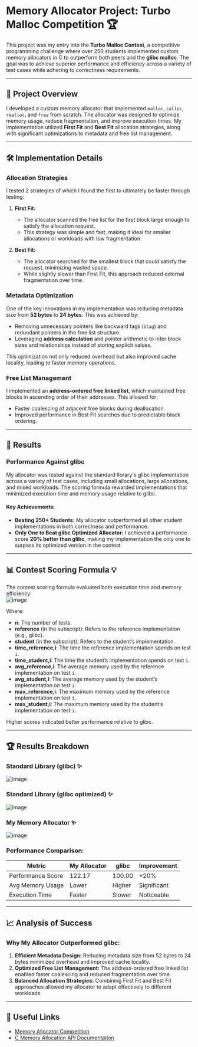 # Memory Allocator Project: Turbo Malloc Competition 🏆  

This project was my entry into the **Turbo Malloc Contest**, a competitive programming challenge where over 250 students implemented custom memory allocators in C to outperform both peers and the **glibc malloc**. The goal was to achieve superior performance and efficiency across a variety of test cases while adhering to correctness requirements.

---

## 🚀 Project Overview  

I developed a custom memory allocator that implemented `malloc`, `calloc`, `realloc`, and `free` from scratch. The allocator was designed to optimize memory usage, reduce fragmentation, and improve execution times. My implementation utilized **First Fit** and **Best Fit** allocation strategies, along with significant optimizations to metadata and free list management.

---

## 🛠️ Implementation Details  

### Allocation Strategies
I tested 2 strategies of which I found the first to ultimately be faster through testing:

1. **First Fit:**  
   - The allocator scanned the free list for the first block large enough to satisfy the allocation request.  
   - This strategy was simple and fast, making it ideal for smaller allocations or workloads with low fragmentation.  

2. **Best Fit:**  
   - The allocator searched for the smallest block that could satisfy the request, minimizing wasted space.  
   - While slightly slower than First Fit, this approach reduced external fragmentation over time.  

### Metadata Optimization  
One of the key innovations in my implementation was reducing metadata size from **52 bytes** to **24 bytes**. This was achieved by:  
- Removing unnecessary pointers like backward tags (`btag`) and redundant pointers in the free list structure.  
- Leveraging **address calculation** and pointer arithmetic to infer block sizes and relationships instead of storing explicit values.  

This optimization not only reduced overhead but also improved cache locality, leading to faster memory operations.

### Free List Management  
I implemented an **address-ordered free linked list**, which maintained free blocks in ascending order of their addresses. This allowed for:  
- Faster coalescing of adjacent free blocks during deallocation.  
- Improved performance in Best Fit searches due to predictable block ordering.

---

## 🎯 Results  

### Performance Against glibc  
My allocator was tested against the standard library's glibc implementation across a variety of test cases, including small allocations, large allocations, and mixed workloads. The scoring formula rewarded implementations that minimized execution time and memory usage relative to glibc.

#### Key Achievements:  
- **Beating 250+ Students:** My allocator outperformed all other student implementations in both correctness and performance.  
- **Only One to Beat glibc Optimized Allocator:** I achieved a performance score **20% better than glibc**, making my implementation the only one to surpass its optimized version in the contest.

---

## 📊 Contest Scoring Formula 💡  

The contest scoring formula evaluated both execution time and memory efficiency:  
![image](https://github.com/user-attachments/assets/cad2d41c-d08a-41f0-b121-982fb6252c2c)

Where:

- **n**: The number of tests.
- **reference** (in the subscript): Refers to the reference implementation (e.g., glibc).
- **student** (in the subscript): Refers to the student’s implementation.
- **time_reference,i**: The time the reference implementation spends on test `i`.
- **time_student,i**: The time the student’s implementation spends on test `i`.
- **avg_reference,i**: The average memory used by the reference implementation on test `i`.
- **avg_student,i**: The average memory used by the student’s implementation on test `i`.
- **max_reference,i**: The maximum memory used by the reference implementation on test `i`.
- **max_student,i**: The maximum memory used by the student’s implementation on test `i`. 

Higher scores indicated better performance relative to glibc.

---

## 🏆 Results Breakdown  

### Standard Library (glibc) ✨  
![image](https://github.com/user-attachments/assets/925aaf93-f68d-4066-9e5d-22f1d6a3c918)

### Standard Library (glibc optimized) ✨  
![image](https://github.com/user-attachments/assets/d8cecb3e-7412-40cb-9b54-496faae80c17)

### My Memory Allocator ✨  
![image](https://github.com/user-attachments/assets/49e1f8f6-d050-412d-9a0b-9217b7b4a4af)

### Performance Comparison:  
| Metric                 | My Allocator       | glibc             | Improvement |
|------------------------|--------------------|-------------------|-------------|
| Performance Score      | 122.17             | 100.00            | +20%        |
| Avg Memory Usage       | Lower              | Higher            | Significant |
| Execution Time         | Faster             | Slower            | Noticeable  |

---

## 📈 Analysis of Success  

### Why My Allocator Outperformed glibc:  
1. **Efficient Metadata Design:** Reducing metadata size from 52 bytes to 24 bytes minimized overhead and improved cache locality.  
2. **Optimized Free List Management:** The address-ordered free linked list enabled faster coalescing and reduced fragmentation over time.  
3. **Balanced Allocation Strategies:** Combining First Fit and Best Fit approaches allowed my allocator to adapt effectively to different workloads.

---

## 🔗 Useful Links  

- [Memory Allocator Competition](https://grd-cs341-01.cs.illinois.edu/malloc)
- [C Memory Allocation API Documentation](http://man7.org/linux/man-pages/man)
